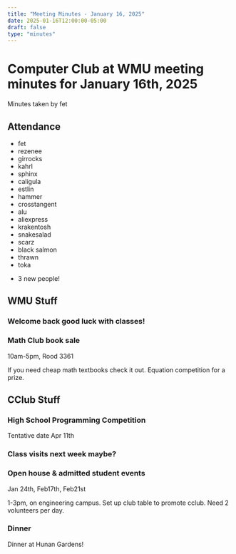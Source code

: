 ```yaml
---
title: "Meeting Minutes - January 16, 2025"
date: 2025-01-16T12:00:00-05:00
draft: false
type: "minutes"
---
```


# Computer Club at WMU meeting minutes for January 16th, 2025
Minutes taken by fet



## Attendance
* fet
* rezenee
* girrocks
* kahrl
* sphinx
* caligula
* estlin
* hammer
* crosstangent
* alu
* aliexpress
* krakentosh
* snakesalad
* scarz
* black salmon
* thrawn
* toka

+ 3 new people!

## WMU Stuff
### Welcome back good luck with classes!



### Math Club book sale
10am-5pm, Rood 3361

If you need cheap math textbooks check it out. Equation competition for a prize.

## CClub Stuff
### High School Programming Competition
Tentative date Apr 11th

### Class visits next week maybe?

### Open house & admitted student events
Jan 24th, Feb17th, Feb21st

1-3pm, on engineering campus. Set up club table to promote cclub. Need 2 volunteers per day.

### Dinner
Dinner at Hunan Gardens!
